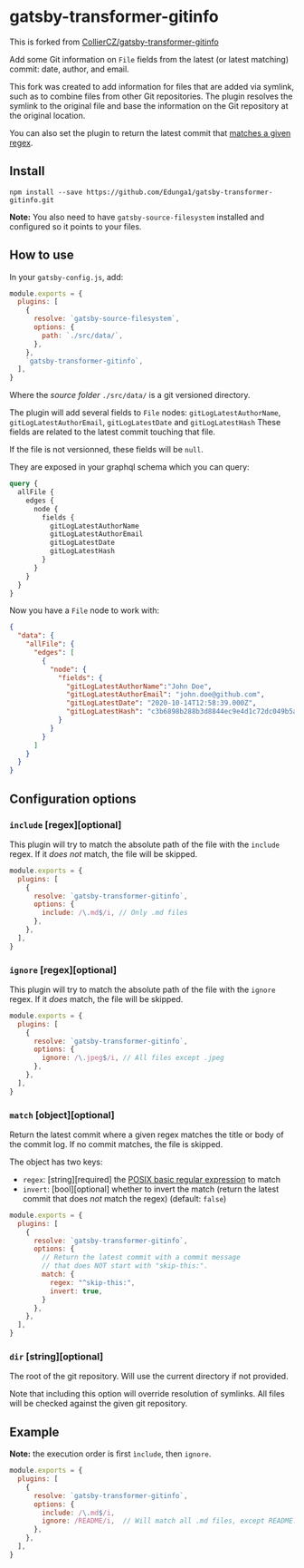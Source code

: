 # gatsby-transformer-gitinfo

This is forked from [CollierCZ/gatsby-transformer-gitinfo](https://github.com/CollierCZ/gatsby-transformer-gitinfo)

Add some Git information on `File` fields from the latest (or latest matching) commit:
date, author, and email.

This fork was created to add information for files that are added via symlink,
such as to combine files from other Git repositories.
The plugin resolves the symlink to the original file
and base the information on the Git repository at the original location.

You can also set the plugin to return the latest commit that [matches a given regex](#matching-objectoptional).

## Install

`npm install --save https://github.com/Edunga1/gatsby-transformer-gitinfo.git`

**Note:** You also need to have `gatsby-source-filesystem` installed
and configured so it points to your files.

## How to use

In your `gatsby-config.js`, add:

```javascript
module.exports = {
  plugins: [
    {
      resolve: `gatsby-source-filesystem`,
      options: {
        path: `./src/data/`,
      },
    },
    `gatsby-transformer-gitinfo`,
  ],
}
```

Where the _source folder_ `./src/data/` is a git versioned directory.

The plugin will add several fields to `File` nodes:
`gitLogLatestAuthorName`, `gitLogLatestAuthorEmail`, `gitLogLatestDate` and `gitLogLatestHash`
These fields are related to the latest commit touching that file.

If the file is not versionned, these fields will be `null`.

They are exposed in your graphql schema which you can query:

```graphql
query {
  allFile {
    edges {
      node {
        fields {
          gitLogLatestAuthorName
          gitLogLatestAuthorEmail
          gitLogLatestDate
          gitLogLatestHash
        }
      }
    }
  }
}
```

Now you have a `File` node to work with:

```json
{
  "data": {
    "allFile": {
      "edges": [
        {
          "node": {
            "fields": {
              "gitLogLatestAuthorName":"John Doe",
              "gitLogLatestAuthorEmail": "john.doe@github.com",
              "gitLogLatestDate": "2020-10-14T12:58:39.000Z",
              "gitLogLatestHash": "c3b6898b288b3d8844ec9e4d1c72dc049b5aeea2"
            }
          }
        }
      ]
    }
  }
}
```

## Configuration options

### `include` [regex][optional]

This plugin will try to match the absolute path of the file with the `include` regex.
If it *does not* match, the file will be skipped.

```javascript
module.exports = {
  plugins: [
    {
      resolve: `gatsby-transformer-gitinfo`,
      options: {
        include: /\.md$/i, // Only .md files
      },
    },
  ],
}
```

### `ignore` [regex][optional]

This plugin will try to match the absolute path of the file with the `ignore` regex.
If it *does* match, the file will be skipped.

```javascript
module.exports = {
  plugins: [
    {
      resolve: `gatsby-transformer-gitinfo`,
      options: {
        ignore: /\.jpeg$/i, // All files except .jpeg
      },
    },
  ],
}
```

### `match` [object][optional]

Return the latest commit where a given regex matches the title or body of the commit log.
If no commit matches, the file is skipped.

The object has two keys:

* `regex`: [string][required] the [POSIX basic regular expression](https://en.wikibooks.org/wiki/Regular_Expressions/POSIX_Basic_Regular_Expressions) to match
* `invert`: [bool][optional] whether to invert the match (return the latest commit that does *not* match the regex) (default: `false`)

```javascript
module.exports = {
  plugins: [
    {
      resolve: `gatsby-transformer-gitinfo`,
      options: {
        // Return the latest commit with a commit message
        // that does NOT start with "skip-this:".
        match: {
          regex: "^skip-this:",
          invert: true,
        }
      },
    },
  ],
}
```

### **`dir`** [string][optional]

The root of the git repository.
Will use the current directory if not provided.

Note that including this option will override resolution of symlinks.
All files will be checked against the given git repository.

## Example

**Note:** the execution order is first `ìnclude`, then `ignore`.

```javascript
module.exports = {
  plugins: [
    {
      resolve: `gatsby-transformer-gitinfo`,
      options: {
        include: /\.md$/i,
        ignore: /README/i,  // Will match all .md files, except README.md
      },
    },
  ],
}
```
